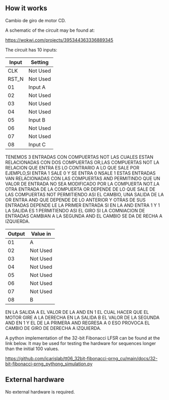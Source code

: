 <!----

This file is used to generate your project datasheet. Please fill in the information below and delete any unused
sections.

You can also include images in this folder and reference them in the markdown. Each image must be less than
512 kb in size, and the combined size of all images must be less than 1 MB.
-->

## How it works

Cambio de giro de motor CD.

A schematic of the circuit may be found at:

https://wokwi.com/projects/395344363336889345

The circuit has 10 inputs:

| Input    | Setting                     |
| -------- | -------                     |
| CLK      | Not Used                    |
| RST_N    | Not Used                    |
| 01       | Input A                     |
| 02       | Not Used                    |
| 03       | Not Used                    |
| 04       | Not Used                    |
| 05       | Input B                     |
| 06       | Not Used                    |
| 07       | Not Used                    |
| 08       | Input C                     |

TENEMOS 3 ENTRADAS CON COMPUERTAS NOT LAS CUALES ESTAN RELACIONADAS CON DOS COMPUERTAS OR,LAS COMPUERTAS NOT LA RELACION QUE ENTRA ES LO CONTRARIO A LO QUE SALE POR EJEMPLO,SI ENTRA 1 SALE 0 Y SE ENTRA 0 NSALE 1 ESTAS ENTRADAS VAN RELACIONADAS CON LAS COMPUERTAS AND PERMITINDO QUE UN VALOR DE ENTRADA NO SEA MODIFICADO POR LA COMPUERTA NOT.LA OTRA ENTRADA DE LA COMPUERTA OR DEPENDE DE LO QUE SALE DE LAS COMPUERTAS NOT PERMITIENDO ASI EL CAMBIO, UNA SALIDA DE LA OR ENTRA AND QUE DEPENDE DE LO ANTERIOR Y OTRAS DE SUS ENTRADAS DEPENDE LE LA PRIMER ENTRADA SI EN LA AND ENTRA 1 Y 1 LA SALIDA ES 1 PERMITIENDO ASI EL GIRO SI LA COMNIACION DE ENTRADAS CAMBIAN A LA SEGUNDA AND EL CAMBIO SE DA DE RECHA A IZQUIERDA.


| Output   | Value in    |
| -------- | -------     |
| 01       | A           |
| 02       | Not Used    |
| 03       | Not Used    |
| 04       | Not Used    |
| 05       | Not Used    |
| 06       | Not Used    |
| 07       | Not Used    |
| 08       | B           |

EN LA SALIDA A EL VALOR DE LA AND EN 1 EL CUAL HACER QUE EL MOTOR GIRE A LA DERECHA 
EN LA SALIDA B EL VALOR DE LA SEGUNDA AND EN 1 Y EL DE LA PRIMERA AND REGRESA A 0 ESO PROVOCA EL CAMBIO DE GIRO DE DERECHA A IZQUIERDA.

A python implementation of the 32-bit Fibonacci LFSR can be found at the link below. It may be used for testing the hardware for sequences longer than the initial 100 values.

https://github.com/icarislab/tt06_32bit-fibonacci-prng_cu/main/docs/32-bit-fibonacci-prng_pythong_simulation.py

## External hardware

No external hardware is required.
